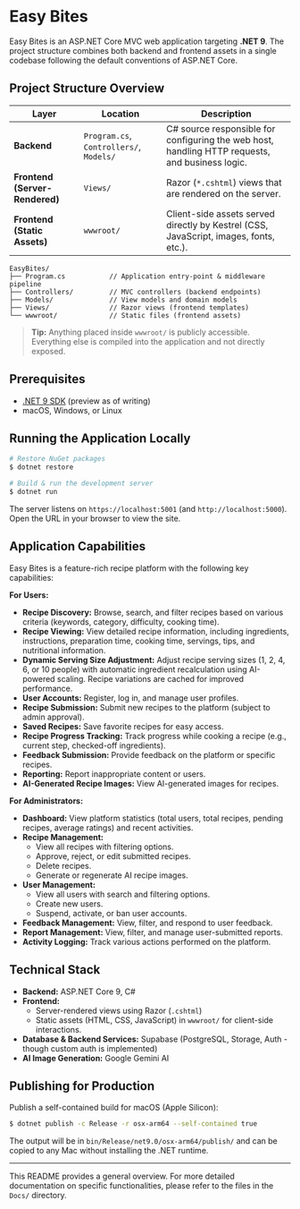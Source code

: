 # Easy Bites

Easy Bites is an ASP.NET Core MVC web application targeting **.NET 9**. The project structure combines both backend and frontend assets in a single codebase following the default conventions of ASP.NET Core.

## Project Structure Overview

| Layer | Location | Description |
|-------|----------|-------------|
| **Backend** | `Program.cs`, `Controllers/`, `Models/` | C# source responsible for configuring the web host, handling HTTP requests, and business logic. |
| **Frontend (Server-Rendered)** | `Views/` | Razor (`*.cshtml`) views that are rendered on the server. |
| **Frontend (Static Assets)** | `wwwroot/` | Client-side assets served directly by Kestrel (CSS, JavaScript, images, fonts, etc.). |

```
EasyBites/
├── Program.cs           // Application entry-point & middleware pipeline
├── Controllers/         // MVC controllers (backend endpoints)
├── Models/              // View models and domain models
├── Views/               // Razor views (frontend templates)
└── wwwroot/             // Static files (frontend assets)
```

> **Tip:** Anything placed inside `wwwroot/` is publicly accessible. Everything else is compiled into the application and not directly exposed.

## Prerequisites

* [.NET 9 SDK](https://dotnet.microsoft.com/download) (preview as of writing)
* macOS, Windows, or Linux

## Running the Application Locally

```bash
# Restore NuGet packages
$ dotnet restore

# Build & run the development server
$ dotnet run
```

The server listens on `https://localhost:5001` (and `http://localhost:5000`). Open the URL in your browser to view the site.

## Application Capabilities

Easy Bites is a feature-rich recipe platform with the following key capabilities:

**For Users:**

*   **Recipe Discovery:** Browse, search, and filter recipes based on various criteria (keywords, category, difficulty, cooking time).
*   **Recipe Viewing:** View detailed recipe information, including ingredients, instructions, preparation time, cooking time, servings, tips, and nutritional information.
*   **Dynamic Serving Size Adjustment:** Adjust recipe serving sizes (1, 2, 4, 6, or 10 people) with automatic ingredient recalculation using AI-powered scaling. Recipe variations are cached for improved performance.
*   **User Accounts:** Register, log in, and manage user profiles.
*   **Recipe Submission:** Submit new recipes to the platform (subject to admin approval).
*   **Saved Recipes:** Save favorite recipes for easy access.
*   **Recipe Progress Tracking:** Track progress while cooking a recipe (e.g., current step, checked-off ingredients).
*   **Feedback Submission:** Provide feedback on the platform or specific recipes.
*   **Reporting:** Report inappropriate content or users.
*   **AI-Generated Recipe Images:** View AI-generated images for recipes.

**For Administrators:**

*   **Dashboard:** View platform statistics (total users, total recipes, pending recipes, average ratings) and recent activities.
*   **Recipe Management:**
    *   View all recipes with filtering options.
    *   Approve, reject, or edit submitted recipes.
    *   Delete recipes.
    *   Generate or regenerate AI recipe images.
*   **User Management:**
    *   View all users with search and filtering options.
    *   Create new users.
    *   Suspend, activate, or ban user accounts.
*   **Feedback Management:** View, filter, and respond to user feedback.
*   **Report Management:** View, filter, and manage user-submitted reports.
*   **Activity Logging:** Track various actions performed on the platform.

## Technical Stack

*   **Backend:** ASP.NET Core 9, C#
*   **Frontend:**
    *   Server-rendered views using Razor (`.cshtml`)
    *   Static assets (HTML, CSS, JavaScript) in `wwwroot/` for client-side interactions.
*   **Database & Backend Services:** Supabase (PostgreSQL, Storage, Auth - though custom auth is implemented)
*   **AI Image Generation:** Google Gemini AI

## Publishing for Production

Publish a self-contained build for macOS (Apple Silicon):

```bash
$ dotnet publish -c Release -r osx-arm64 --self-contained true
```

The output will be in `bin/Release/net9.0/osx-arm64/publish/` and can be copied to any Mac without installing the .NET runtime.

---

This README provides a general overview. For more detailed documentation on specific functionalities, please refer to the files in the `Docs/` directory.